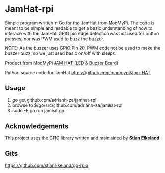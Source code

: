 # JamHat-rpi

Simple program written in Go for the JamHat from ModMyPi.  The code is meant to be simple and readable to get a basic understanding of how to interace with the JamHat.  GPIO pin edge detection was not used for button presses, nor was PWM used to buzz the buzzer.

NOTE: As the buzzer uses GPIO Pin 20, PWM code not be used to make the buzzer buzz, so we just used basic on/off with sleeps.

Product from ModMyPi
<a href="https://www.modmypi.com/raspberry-pi/led-displays-and-drivers-1034/jam-hat" target="_blank">JAM HAT (LED & Buzzer Board)</a>

Python source code for JamHat
<a href="https://github.com/modmypi/Jam-HAT" target="_blank">https://github.com/modmypi/Jam-HAT</a>


## Usage ##

1) go get github.com/adrianh-za/jamhat-rpi
2) browse to $/go/src/github.com/adrianh-za/jamhat-rpi
3) sudo -E go run jamhat.go


## Acknowledgements ##

This project uses the GPIO library written and maintained by <b><a href="https://github.com/stianeikeland" target="_blank">Stian Eikeland</a></b>


## Gits ##

https://github.com/stianeikeland/go-rpio
